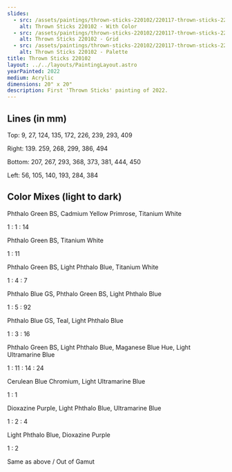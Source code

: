 ```yaml
---
slides:
  - src: /assets/paintings/thrown-sticks-220102/220117-thrown-sticks-220102.jpg
    alt: Thrown Sticks 220102 - With Color
  - src: /assets/paintings/thrown-sticks-220102/220117-thrown-sticks-220102-blank.jpg
    alt: Thrown Sticks 220102 - Grid
  - src: /assets/paintings/thrown-sticks-220102/220117-thrown-sticks-220102-palette.png
    alt: Thrown Sticks 220102 - Palette
title: Thrown Sticks 220102
layout: ../../layouts/PaintingLayout.astro
yearPainted: 2022
medium: Acrylic
dimensions: 20" x 20"
description: First 'Thrown Sticks' painting of 2022.
---
```


## Lines (in mm)

Top: 9, 27, 124, 135, 172, 226, 239, 293, 409

Right: 139. 259, 268, 299, 386, 494

Bottom: 207, 267, 293, 368, 373, 381, 444, 450

Left: 56, 105, 140, 193, 284, 384

## Color Mixes (light to dark)

Phthalo Green BS, Cadmium Yellow Primrose, Titanium White
    
1 : 1 : 14

Phthalo Green BS, Titanium White

1 : 11

Phthalo Green BS, Light Phthalo Blue, Titanium White

1 : 4 : 7

Phthalo Blue GS, Phthalo Green BS, Light Phthalo Blue

1 : 5 : 92

Phthalo Blue GS, Teal, Light Phthalo Blue

1 : 3 : 16

Phthalo Green BS, Light Phthalo Blue, Maganese Blue Hue, Light Ultramarine Blue

1 : 11 : 14 : 24

Cerulean Blue Chromium, Light Ultramarine Blue

1 : 1

Dioxazine Purple, Light Phthalo Blue, Ultramarine Blue

1 : 2 : 4

Light Phthalo Blue, Dioxazine Purple

1 : 2

Same as above / Out of Gamut